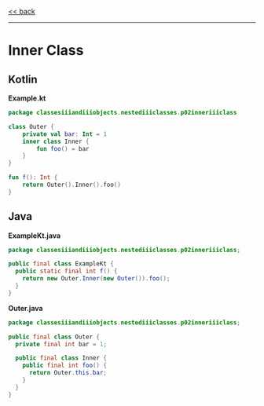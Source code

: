 
[<< back](https://github.com/tomasbjerre/yet-another-kotlin-vs-java-comparison)

-----------------------------

# Inner Class

## Kotlin

**Example.kt**

```kotlin
package classesiiiandiiiobjects.nestediiiclasses.p02inneriiiclass

class Outer {
    private val bar: Int = 1
    inner class Inner {
        fun foo() = bar
    }
}

fun f(): Int {
    return Outer().Inner().foo()
}
```

## Java

**ExampleKt.java**

```java
package classesiiiandiiiobjects.nestediiiclasses.p02inneriiiclass;

public final class ExampleKt {
  public static final int f() {
    return new Outer.Inner(new Outer()).foo();
  }
}

```

**Outer.java**

```java
package classesiiiandiiiobjects.nestediiiclasses.p02inneriiiclass;

public final class Outer {
  private final int bar = 1;

  public final class Inner {
    public final int foo() {
      return Outer.this.bar;
    }
  }
}

```
